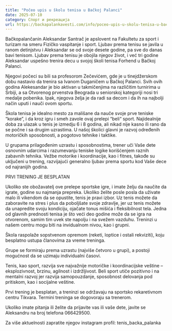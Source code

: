 ```yaml
---
title: "Počeo upis u školu tenisa u Bačkoj Palanci"
date: 2025-07-10
category: Спорт и рекреација
url: https://backapalankavesti.com/info/poceo-upis-u-skolu-tenisa-u-backoj-palanci/
---
```


Bačkopalančanin Aleksandar Santrač je apslovent na Fakultetu za sport i turizam na smeru Fizičko vaspitanje i sport. Ljubav prema tenisu se javila u ranom detinjstvu i Aleksandar se od svoje desete godine, pa sve do danas bavi tenisom. Ljubav prema tenisu je obojila njegov život, i već tri godine Aleksandar uspešno trenira decu u svojoj školi tenisa Forhend u Bačkoj Palanci.

Njegovi počeci su bili sa profesorom Zečevićem, gde je u tinejdžerskom dobu nastavio da trenira sa Ivanom Duganičem u Bačkoj Palanci. Svih ovih godina Alekesandar je bio aktivan u takmičenjima na različitim turnirima u Srbiji, a sa Otvorenog prvenstva Beograda u seniorskoj kategoriji nosi tri medalje pobenika. Ipak, njegova želja je da radi sa decom i da ih na najbolji način uputi i nauči ovom sportu.

Škola tenisa je idealno mesto za mališane da nauče svoje prve teniske “korake”, i da kroz igru i smeh zavole ovaj prelepi “beli“ sport. Najidealnije doba za ulazak u tenis je izmedju 6 i 8 godina, ali nikad nije kasno ili rano da se počne i sa drugim uzrastima. U našoj školici glavni je razvoj određenih motoričkih sposobnosti, a pogotovo tehnike i taktike.

U grupama prilagođenim uzrastu i sposobnostima, trener uči Vaše dete osnovnim udarcima i razumevanju teniske logike korišćenjem raznih zabavnih tehnika. Vežbe motorike i koordinacije, kao i fitnes, takođe su uključeni u trening, razvijajući generalno ljubav prema sportu kod Vaše dece od najranijih godina.

PRVI TRENING JE BESPLATAN

Ukoliko ste obožavatelj ove prelepe sportske igre, i imate želju da naučite da igrate, godine su najmanja prepreka. Ukoliko želite posle posla da uživate malo ili vikendom da se opustite, tenis je pravi izbor. Uz tenis možete da zaboravite na stres i plus da poboljšate svoje zdravlje, jer uz tenis možete da unapredite svoju kondiciju, ojačate tonus mišića i fleksibilnost tela. Jedna od glavnih prednosti tenisa je što veći deo godine može da se igra na otvorenom, samim tim uvek ste napolju i na svežem vazduhu. Treninzi u našem centru mogu biti na invidualnom nivou, kao i grupni.

Škola raspolaže sopstvenom opremom (reketi, loptice i ostali rekviziti), koju besplatno ustupa članovima za vreme treninga.

Grupe se formiraju prema uzrastu (najviše četvoro u grupi), a postoji mogućnost da se uzimaju individualni časovi.

Tenis, kao sport, razvija sve najvažnije motoričke i koordinacijske veštine – eksplozivnost, brzinu, agilnost i izdržljivost. Beli sport utiče pozitivno i na mentalni razvoj jer razvija samopouzdanje, sposobnost delovanja pod pritiskom, kao i socijalne veštine.

Prvi trening je besplatan, a treninzi se održavaju na sportsko rekaretivnom centru Tikvara. Termini treninga se dogovoraju sa trenerom.

Ukoliko imate pitanja ili želite da prijavite vas ili vaše dete, javite se Aleksandru na broj telefona 066429500.

Za više aktuelnosti zapratite njegov instagram profil: tenis_backa_palanka
